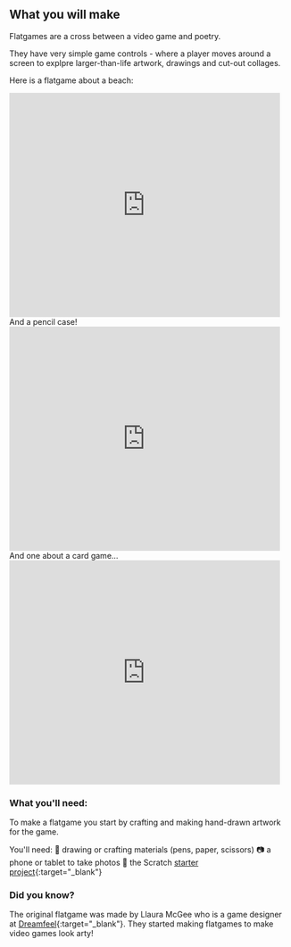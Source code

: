 ## What you will make
Flatgames are a cross between a video game and poetry. 

They have very simple game controls - where a player moves around a screen to explpre larger-than-life artwork, drawings and cut-out collages. 

Here is a flatgame about a beach:
<div class="scratch-preview">
 <iframe allowtransparency="true" width="485" height="402" src="https://scratch.mit.edu/projects/1196996929/embed?autostart=false" frameborder="0"></iframe>
</div>
And a pencil case!
<div class="scratch-preview">
 <iframe allowtransparency="true" width="485" height="402" src="https://scratch.mit.edu/projects/1196985085/embed?autostart=false" frameborder="0"></iframe>
</div>
And one about a card game...
<div class="scratch-preview">
 <iframe allowtransparency="true" width="485" height="402" src="https://scratch.mit.edu/projects/1197527881/embed?autostart=false" frameborder="0"></iframe>
</div>

### What you'll need:
To make a flatgame you start by crafting and making hand-drawn artwork for the game. 

You'll need: 
🎨 drawing or crafting materials (pens, paper, scissors)
📷 a phone or tablet to take photos
👾 the Scratch [starter project](https://scratch.mit.edu/projects/1197006395/editor/){:target="_blank"}


### Did you know?
The original flatgame was made by Llaura McGee who is a game designer at [Dreamfeel](https://dreamfeel.ie/){:target="_blank"}. They started making flatgames to make video games look arty!

